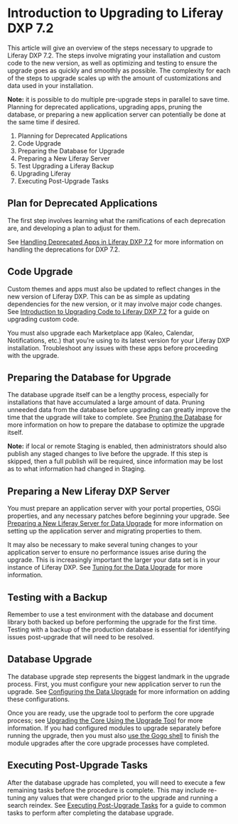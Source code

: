 # Introduction to Upgrading to Liferay DXP 7.2

This article will give an overview of the steps necessary to upgrade to Liferay DXP 7.2. The steps involve migrating your installation and custom code to the new version, as well as optimizing and testing to ensure the upgrade goes as quickly and smoothly as possible. The complexity for each of the steps to upgrade scales up with the amount of customizations and data used in your installation.

**Note:** it is possible to do multiple pre-upgrade steps in parallel to save time. Planning for deprecated applications, upgrading apps, pruning the database, or preparing a new application server can potentially be done at the same time if desired.

1. Planning for Deprecated Applications
1. Code Upgrade
1. Preparing the Database for Upgrade
1. Preparing a New Liferay Server
1. Test Upgrading a Liferay Backup
1. Upgrading Liferay
1. Executing Post-Upgrade Tasks

## Plan for Deprecated Applications

The first step involves learning what the ramifications of each deprecation are, and developing a plan to adjust for them.

See [Handling Deprecated Apps in Liferay DXP 7.2](./98-handling-deprecated-apps-in-liferay-dxp-7-2.md) for more information on handling the deprecations for DXP 7.2.

## Code Upgrade

Custom themes and apps must also be updated to reflect changes in the new version of Liferay DXP. This can be as simple as updating dependencies for the new version, or it may involve major code changes. See [Introduction to Upgrading Code to Liferay DXP 7.2](https://help.liferay.com/hc/en-us/articles/360029316391-Introduction-to-Upgrading-Code-to-Liferay-DXP-7-2) for a guide on upgrading custom code.

You must also upgrade each Marketplace app (Kaleo, Calendar, Notifications, etc.) that you're using to its latest version for your Liferay DXP installation. Troubleshoot any issues with these apps before proceeding with the upgrade.

## Preparing the Database for Upgrade

The database upgrade itself can be a lengthy process, especially for installations that have accumulated a large amount of data. Pruning unneeded data from the database before upgrading can greatly improve the time that the upgrade will take to complete. See [Pruning the Database](./02-pruning-the-database.md) for more information on how to prepare the database to optimize the upgrade itself.

**Note:** if local or remote Staging is enabled, then administrators should also publish any staged changes to live before the upgrade. If this step is skipped, then a full publish will be required, since information may be lost as to what information had changed in Staging.

## Preparing a New Liferay DXP Server

You must prepare an application server with your portal properties, OSGi properties, and any necessary patches before beginning your upgrade. See [Preparing a New Liferay Server for Data Upgrade](./05-preparing-a-new-application-server-for-liferay-dxp.md) for more information on setting up the application server and migrating properties to them.

It may also be necessary to make several tuning changes to your application server to ensure no performance issues arise during the upgrade. This is increasingly important the larger your data set is in your instance of Liferay DXP. See [Tuning for the Data Upgrade](./02-tuning-for-the-data-upgrade.md) for more information.

## Testing with a Backup

Remember to use a test environment with the database and document library both backed up before performing the upgrade for the first time. Testing with a backup of the production database is essential for identifying issues post-upgrade that will need to be resolved.

## Database Upgrade

The database upgrade step represents the biggest landmark in the upgrade process. First, you must configure your new application server to run the upgrade. See [Configuring the Data Upgrade](./03-configuring-the-data-upgrade.md) for more information on adding these configurations.

Once you are ready, use the upgrade tool to perform the core upgrade process; see [Upgrading the Core Using the Upgrade Tool](./04-upgrading-the-core-using-the-upgrade-tool.md) for more information. If you had configured modules to upgrade separately before running the upgrade, then you must also [use the Gogo shell](./05-upgrading-modules-using-gogo-shell.md) to finish the module upgrades after the core upgrade processes have completed.

## Executing Post-Upgrade Tasks

After the database upgrade has completed, you will need to execute a few remaining tasks before the procedure is complete. This may include re-tuning any values that were changed prior to the upgrade and running a search reindex. See [Executing Post-Upgrade Tasks](./07-executing-post-upgrade-tasks.md) for a guide to common tasks to perform after completing the database upgrade.
